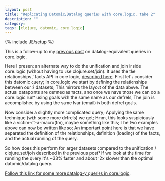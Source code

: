 ```yaml
---
layout: post
title: "Replicating Datomic/Datalog queries with core.logic, take 2"
description: ""
category:
tags: [clojure, datomic, core.logic]
---
```

{% include JB/setup %}

This is a follow-up to my [previous post](/2012/07/16/replicating-datomicdatalog-queries-with-corelogic/) on datalog-equivalent queries in core.logic.

Here I present an alternate way to do the unification and join inside core.logic (without having to use clojure.set/join). It uses the the relationships / facts API in core logic, <a href="https://github.com/clojure/core.logic/wiki/Features">described here</a>. First let's consider this datomic query;<script src="https://gist.github.com/3122185.js?file=datomic-join.clj"> </script>
In core.logic we start by defining the relationships between our 2 datasets; <script src="https://gist.github.com/3123920.js?file=defrels.clj"> </script> This mirrors the layout of the data above. The actual datapoints are defined as facts, and once we have those we can do a core.logic run* using goals with the same name as our defrels; <script src="https://gist.github.com/3123920.js?file=facts-and-run.clj"> </script> The join is accomplished by using the same lvar (email) is both defrel goals.

Now consider a slightly more complicated query; <script src="https://gist.github.com/3123920.js?file=query-2dbs.clj"> </script> Applying the same technique (with some more defrels) we get; <script src="https://gist.github.com/3123920.js?file=2dbs-defrels.clj"> </script> Hmm, this looks suspiciously like a victim-of-a-macro(tm), maybe something like this; <script src="https://gist.github.com/3123920.js?file=defquery.clj"> </script> The two examples above can now be written like so; <script src="https://gist.github.com/3123920.js?file=defmacro-queries.clj"> </script> An important point here is that we have separated the definition of the relationships, definition (loading) of the facts, and the actual running of the query.

So how does this perform for larger datasets compared to the unification / clojure.set/join described in the previous post? If we look at the time for running the query it's ~33% faster and about 12x slower than the optimal datomic/datalog query.
<script src="https://gist.github.com/3123920.js?file=join-test2.clj"> </script>
<a href="https://gist.github.com/3150994">Follow this link for some more datalog-y queries in core.logic</a>.